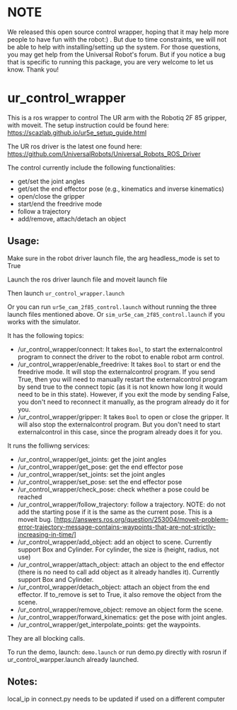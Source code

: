 # NOTE

We released this open source control wrapper, hoping that it may help more people to have fun with the robot:) . But due to time constraints, we will not be able to help with installing/setting up the system. For those questions, you may get help from the Universal Robot's forum. But if you notice a bug that is specific to running this package, you are very welcome to let us know. Thank you!

# ur_control_wrapper

This is a ros wrapper to control The UR arm with the Robotiq 2F 85 gripper, with moveit. The setup instruction could be found here: <https://scazlab.github.io/ur5e_setup_guide.html>

The UR ros driver is the latest one found here: <https://github.com/UniversalRobots/Universal_Robots_ROS_Driver>

The control currently include the following functionalities:

- get/set the joint angles
- get/set the end effector pose (e.g., kinematics and inverse kinematics)
- open/close the gripper
- start/end the freedrive mode
- follow a trajectory
- add/remove, attach/detach an object

## Usage:

Make sure in the robot driver launch file, the arg headless_mode is set to True

Launch the ros driver launch file and moveit launch file

Then launch `ur_control_wrapper.launch` 

Or you can run `ur5e_cam_2f85_control.launch` without running the three launch files mentioned above. Or `sim_ur5e_cam_2f85_control.launch` if you works with the simulator.

It has the following topics:

- /ur_control_wrapper/connect: It takes `Bool`, to start the externalcontrol program to connect the driver to the robot to enable robot arm control.
- /ur_control_wrapper/enable_freedrive: It takes `Bool` to start or end the freedrive mode. It will stop the externalcontrol program. If you send True, then you will need to manually restart the externalcontrol program by send true to the connect topic (as it is not known how long it would need to be in this state). However, if you exit the mode by sending False, you don't need to reconnect it manually, as the program already do it for you.
- /ur_control_wrapper/gripper: It takes `Bool` to open or close the gripper. It will also stop the externalcontrol program. But you don't need to start externalcontrol in this case, since the program already does it for you.

It runs the folliwng services:

- /ur_control_wrapper/get_joints: get the joint angles
- /ur_control_wrapper/get_pose: get the end effector pose
- /ur_control_wrapper/set_joints: set the joint angles
- /ur_control_wrapper/set_pose: set the end effector pose
- /ur_control_wrapper/check_pose: check whether a pose could be reached
- /ur_control_wrapper/follow_trajectory: follow a trajectory. NOTE: do not add the starting pose if it is the same as the current pose. This is a moveit bug. [https://answers.ros.org/question/253004/moveit-problem-error-trajectory-message-contains-waypoints-that-are-not-strictly-increasing-in-time/]
- /ur_control_wrapper/add_object: add an object to scene. Currently support Box and Cylinder. For cylinder, the size is (height, radius, not use)
- /ur_control_wrapper/attach_object: attach an object to the end effector (there is no need to call add object as it already handles it). Currently support Box and Cylinder.
- /ur_control_wrapper/detach_object: attach an object from the end effector. If to_remove is set to True, it also remove the object from the scene.
- /ur_control_wrapper/remove_object: remove an object form the scene.
- /ur_control_wrapper/forward_kinematics: get the pose with joint angles.
- /ur_control_wrapper/get_interpolate_points: get the waypoints.

They are all blocking calls.

To run the demo, launch: `demo.launch` or run demo.py directly with rosrun if ur_control_warpper.launch already launched.

## Notes:

local_ip in connect.py needs to be updated if used on a different computer
